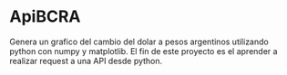 # ApiBCRA
Genera un grafico del cambio del dolar a pesos argentinos utilizando python con numpy y matplotlib.
El fin de este proyecto es el aprender a realizar request a una API desde python.
